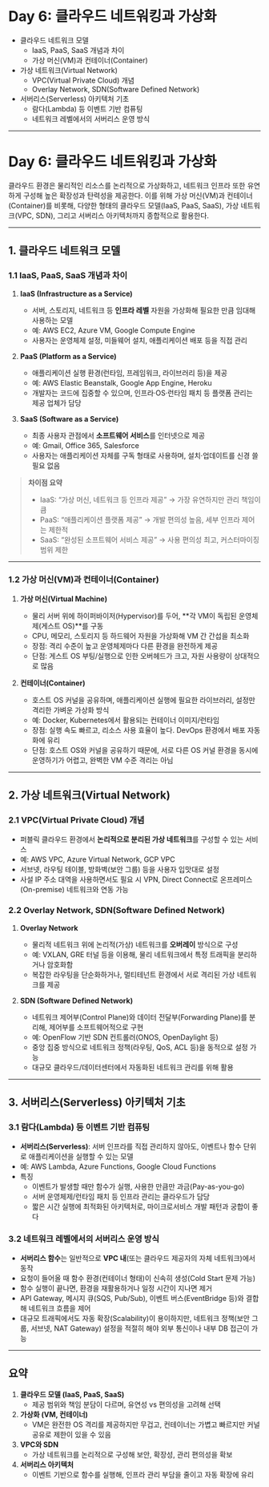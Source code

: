 # Day 6: 클라우드 네트워킹과 가상화

- 클라우드 네트워크 모델
  - IaaS, PaaS, SaaS 개념과 차이
  - 가상 머신(VM)과 컨테이너(Container)
- 가상 네트워크(Virtual Network)
  - VPC(Virtual Private Cloud) 개념
  - Overlay Network, SDN(Software Defined Network)
- 서버리스(Serverless) 아키텍처 기초
  - 람다(Lambda) 등 이벤트 기반 컴퓨팅
  - 네트워크 레벨에서의 서버리스 운영 방식

---

# Day 6: 클라우드 네트워킹과 가상화

클라우드 환경은 물리적인 리소스를 논리적으로 가상화하고, 네트워크 인프라 또한 유연하게 구성해 높은 확장성과 탄력성을 제공한다. 이를 위해 가상 머신(VM)과 컨테이너(Container)를 비롯해, 다양한 형태의 클라우드 모델(IaaS, PaaS, SaaS), 가상 네트워크(VPC, SDN), 그리고 서버리스 아키텍처까지 종합적으로 활용한다.

---

## 1. 클라우드 네트워크 모델

### 1.1 IaaS, PaaS, SaaS 개념과 차이

1. **IaaS (Infrastructure as a Service)**

   - 서버, 스토리지, 네트워크 등 **인프라 레벨** 자원을 가상화해 필요한 만큼 임대해 사용하는 모델
   - 예: AWS EC2, Azure VM, Google Compute Engine
   - 사용자는 운영체제 설정, 미들웨어 설치, 애플리케이션 배포 등을 직접 관리

2. **PaaS (Platform as a Service)**

   - 애플리케이션 실행 환경(런타임, 프레임워크, 라이브러리 등)을 제공
   - 예: AWS Elastic Beanstalk, Google App Engine, Heroku
   - 개발자는 코드에 집중할 수 있으며, 인프라·OS·런타임 패치 등 플랫폼 관리는 제공 업체가 담당

3. **SaaS (Software as a Service)**
   - 최종 사용자 관점에서 **소프트웨어 서비스**를 인터넷으로 제공
   - 예: Gmail, Office 365, Salesforce
   - 사용자는 애플리케이션 자체를 구독 형태로 사용하며, 설치·업데이트를 신경 쓸 필요 없음

> **차이점 요약**
>
> - IaaS: “가상 머신, 네트워크 등 인프라 제공” → 가장 유연하지만 관리 책임이 큼
> - PaaS: “애플리케이션 플랫폼 제공” → 개발 편의성 높음, 세부 인프라 제어는 제한적
> - SaaS: “완성된 소프트웨어 서비스 제공” → 사용 편의성 최고, 커스터마이징 범위 제한

---

### 1.2 가상 머신(VM)과 컨테이너(Container)

1. **가상 머신(Virtual Machine)**

   - 물리 서버 위에 하이퍼바이저(Hypervisor)를 두어, **각 VM이 독립된 운영체제(게스트 OS)**를 구동
   - CPU, 메모리, 스토리지 등 하드웨어 자원을 가상화해 VM 간 간섭을 최소화
   - 장점: 격리 수준이 높고 운영체제마다 다른 환경을 완전하게 제공
   - 단점: 게스트 OS 부팅/실행으로 인한 오버헤드가 크고, 자원 사용량이 상대적으로 많음

2. **컨테이너(Container)**
   - 호스트 OS 커널을 공유하며, 애플리케이션 실행에 필요한 라이브러리, 설정만 격리한 가벼운 가상화 방식
   - 예: Docker, Kubernetes에서 활용되는 컨테이너 이미지/런타임
   - 장점: 실행 속도 빠르고, 리소스 사용 효율이 높다. DevOps 환경에서 배포 자동화에 유리
   - 단점: 호스트 OS와 커널을 공유하기 때문에, 서로 다른 OS 커널 환경을 동시에 운영하기가 어렵고, 완벽한 VM 수준 격리는 아님

---

## 2. 가상 네트워크(Virtual Network)

### 2.1 VPC(Virtual Private Cloud) 개념

- 퍼블릭 클라우드 환경에서 **논리적으로 분리된 가상 네트워크**를 구성할 수 있는 서비스
- 예: AWS VPC, Azure Virtual Network, GCP VPC
- 서브넷, 라우팅 테이블, 방화벽(보안 그룹) 등을 사용자 입맛대로 설정
- 사설 IP 주소 대역을 사용하면서도 필요 시 VPN, Direct Connect로 온프레미스(On-premise) 네트워크와 연동 가능

### 2.2 Overlay Network, SDN(Software Defined Network)

1. **Overlay Network**

   - 물리적 네트워크 위에 논리적(가상) 네트워크를 **오버레이** 방식으로 구성
   - 예: VXLAN, GRE 터널 등을 이용해, 물리 네트워크에서 특정 트래픽을 분리하거나 암호화함
   - 복잡한 라우팅을 단순화하거나, 멀티테넌트 환경에서 서로 격리된 가상 네트워크를 제공

2. **SDN (Software Defined Network)**
   - 네트워크 제어부(Control Plane)와 데이터 전달부(Forwarding Plane)를 분리해, 제어부를 소프트웨어적으로 구현
   - 예: OpenFlow 기반 SDN 컨트롤러(ONOS, OpenDaylight 등)
   - 중앙 집중 방식으로 네트워크 정책(라우팅, QoS, ACL 등)을 동적으로 설정 가능
   - 대규모 클라우드/데이터센터에서 자동화된 네트워크 관리를 위해 활용

---

## 3. 서버리스(Serverless) 아키텍처 기초

### 3.1 람다(Lambda) 등 이벤트 기반 컴퓨팅

- **서버리스(Serverless)**: 서버 인프라를 직접 관리하지 않아도, 이벤트나 함수 단위로 애플리케이션을 실행할 수 있는 모델
- 예: AWS Lambda, Azure Functions, Google Cloud Functions
- 특징
  - 이벤트가 발생할 때만 함수가 실행, 사용한 만큼만 과금(Pay-as-you-go)
  - 서버 운영체제/런타임 패치 등 인프라 관리는 클라우드가 담당
  - 짧은 시간 실행에 최적화된 아키텍처로, 마이크로서비스 개발 패턴과 궁합이 좋다

### 3.2 네트워크 레벨에서의 서버리스 운영 방식

- **서버리스 함수**는 일반적으로 **VPC 내**(또는 클라우드 제공자의 자체 네트워크)에서 동작
- 요청이 들어올 때 함수 환경(컨테이너 형태)이 신속히 생성(Cold Start 문제 가능)
- 함수 실행이 끝나면, 환경을 재활용하거나 일정 시간이 지나면 제거
- API Gateway, 메시지 큐(SQS, Pub/Sub), 이벤트 버스(EventBridge 등)와 결합해 네트워크 흐름을 제어
- 대규모 트래픽에서도 자동 확장(Scalability)이 용이하지만, 네트워크 정책(보안 그룹, 서브넷, NAT Gateway) 설정을 적절히 해야 외부 통신이나 내부 DB 접근이 가능

---

## 요약

1. **클라우드 모델 (IaaS, PaaS, SaaS)**
   - 제공 범위와 책임 분담이 다르며, 유연성 vs 편의성을 고려해 선택
2. **가상화 (VM, 컨테이너)**
   - VM은 완전한 OS 격리를 제공하지만 무겁고, 컨테이너는 가볍고 빠르지만 커널 공유로 제한이 있을 수 있음
3. **VPC와 SDN**
   - 가상 네트워크를 논리적으로 구성해 보안, 확장성, 관리 편의성을 확보
4. **서버리스 아키텍처**
   - 이벤트 기반으로 함수를 실행해, 인프라 관리 부담을 줄이고 자동 확장에 유리

